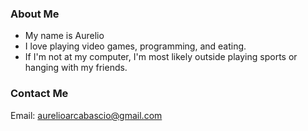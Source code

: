 ### About Me

 - My name is Aurelio
 - I love playing video games, programming, and eating. 
 - If I'm not at my computer, I'm most likely outside playing sports or hanging with my friends.
 
 ### Contact Me
Email: aurelioarcabascio@gmail.com
